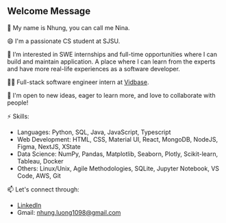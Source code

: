 ## Welcome Message 

👋 My name is Nhung, you can call me Nina.

😄 I'm a passionate CS student at SJSU. 

👀 I’m interested in SWE internships and full-time opportunities where I can build and maintain application. A place where I can learn from the experts and have more real-life experiences as a software developer.

👩‍💻 Full-stack software engineer intern at [Vidbase](https://www.linkedin.com/company/vidbase/). 

🌱 I'm open to new ideas, eager to learn more, and love to collaborate with people!

⚡ Skills:
 
* Languages: Python, SQL, Java, JavaScript, Typescript
* Web Development: HTML, CSS, Material UI, React, MongoDB, NodeJS, Figma, NextJS, XState
* Data Science: NumPy, Pandas, Matplotlib, Seaborn, Plotly, Scikit-learn, Tableau, Docker
* Others: Linux/Unix, Agile Methodologies, SQLite, Jupyter Notebook, VS Code, AWS, Git

📫 Let's connect through:
* [LinkedIn](https://www.linkedin.com/in/nhungluong/)
* Gmail: nhung.luong1098@gmail.com
<!--
**nhungL/nhungL** is a ✨ _special_ ✨ repository because its `README.md` (this file) appears on your GitHub profile.

Here are some ideas to get you started:

- 🔭 I’m currently working on ...
- 🌱 I’m currently learning ...
- 👯 I’m looking to collaborate on ...
- 🤔 I’m looking for help with ...
- 💬 Ask me about ...
- 📫 How to reach me: ...
- ⚡ Fun fact: ...
-->
